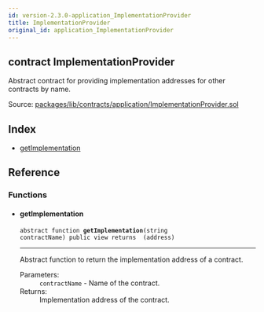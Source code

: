 ```yaml
---
id: version-2.3.0-application_ImplementationProvider
title: ImplementationProvider
original_id: application_ImplementationProvider
---
```


<div class="contract-doc"><div class="contract"><h2 class="contract-header"><span class="contract-kind">contract</span> ImplementationProvider</h2><p class="description">Abstract contract for providing implementation addresses for other contracts by name.</p><div class="source">Source: <a href="https://github.com/zeppelinos/zos/blob/v2.3.0/packages/lib/contracts/application/ImplementationProvider.sol" target="_blank">packages/lib/contracts/application/ImplementationProvider.sol</a></div></div><div class="index"><h2>Index</h2><ul><li><a href="application_ImplementationProvider.html#getImplementation">getImplementation</a></li></ul></div><div class="reference"><h2>Reference</h2><div class="functions"><h3>Functions</h3><ul><li><div class="item function"><span id="getImplementation" class="anchor-marker"></span><h4 class="name">getImplementation</h4><div class="body"><code class="signature"><span>abstract </span>function <strong>getImplementation</strong><span>(string contractName) </span><span>public </span><span>view </span><span>returns  (address) </span></code><hr/><div class="description"><p>Abstract function to return the implementation address of a contract.</p></div><dl><dt><span class="label-parameters">Parameters:</span></dt><dd><div><code>contractName</code> - Name of the contract.</div></dd><dt><span class="label-return">Returns:</span></dt><dd>Implementation address of the contract.</dd></dl></div></div></li></ul></div></div></div>
